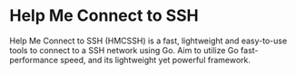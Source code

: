 # Help Me Connect to SSH
Help Me Connect to SSH (HMCSSH) is a fast, lightweight and easy-to-use tools to connect to a SSH network using Go. 
Aim to utilize Go fast-performance speed, and its lightweight yet powerful framework.
